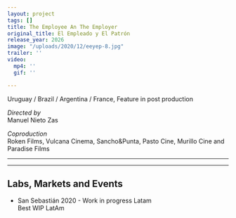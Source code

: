 ```yaml
---
layout: project
tags: []
title: The Employee An The Employer
original_title: El Empleado y El Patrón
release_year: 2026
image: "/uploads/2020/12/eeyep-8.jpg"
trailer: ''
video:
  mp4: ''
  gif: ''

---
```

Uruguay / Brazil / Argentina / France, Feature in post production

_Directed by_  
Manuel Nieto Zas

_Coproduction_  
Roken Films, Vulcana Cinema, Sancho&Punta, Pasto Cine, Murillo Cine and Paradise Films

***

***

## Labs, Markets and Events

* San Sebastián 2020 - Work in progress Latam  
  Best WIP LatAm